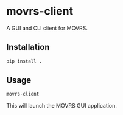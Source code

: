 # movrs-client

A GUI and CLI client for MOVRS.

## Installation

```bash
pip install .
```

## Usage

```bash
movrs-client
```

This will launch the MOVRS GUI application. 